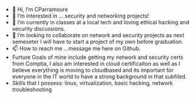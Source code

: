 - 👋 Hi, I’m CParramoure
- 👀 I’m interested in ... security and networking projects!
- 🌱 I’m currently in classes at a local tech and loving ethical hacking and security discussions.
- 💞️ I’m looking to collaborate on network and security projects as next semeseter I will have to start a project of my own before graduation.
- 📫 How to reach me ...message me here on Github.
- Furture Goals of mine include getting my network and security certs from Comptia, I also am interested in cloud certificaiton as well as I believe everything is moving to cloudbased and its important for everyone in the IT world to have a strong background in that subfiled.
- Skills that I possess: linux, virtualization, basic hacking, network troubleshooting

<!---
CcParramoure1679/CcParramoure1679 is a ✨ special ✨ repository because its `README.md` (this file) appears on your GitHub profile.
You can click the Preview link to take a look at your changes.
--->
